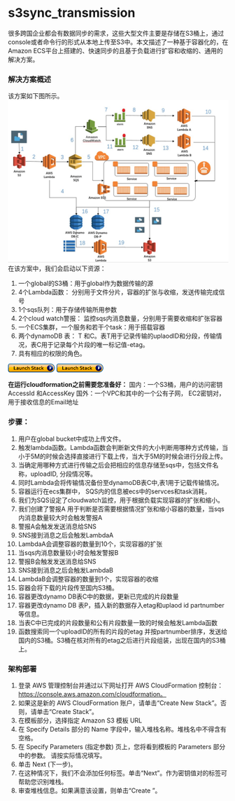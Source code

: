 # s3sync_transmission

很多跨国企业都会有数据同步的需求，这些大型文件主要是存储在S3桶上，通过console或者命令行的形式从本地上传至S3中。本文描述了一种基于容器化的，在Amazon ECS平台上搭建的、快速同步的且基于负载进行扩容和收缩的、通用的解决方案。
### 解决方案概述
该方案如下图所示。
 ![图片1](./asset/archi.jpeg)
在该方案中，我们会启动以下资源：
1. 一个global的S3桶：用于global作为数据传输的源
2. 4个Lambda函数： 分别用于文件分片，容器的扩张与收缩，发送传输完成信号
3. 1个sqs队列：用于存储传输所用参数
4. 2个cloud watch警报： 监控sqs内消息数量，分别用于需要收缩和扩张容器
5. 一个ECS集群，一个服务和若干个task：用于搭载容器
6. 两个dynamoDB 表： T 和C。表T用于记录传输的uplaodID和分段，传输情况，表C用于记录每个片段的唯一标记值-etag。
7. 具有相应的权限的角色。

[![Image link global](./asset/cloudformation-launch-stack-button.png)](https://console.aws.amazon.com/cloudformation/home?region=us-east-1#/stacks/new?stackName=ecsStack&templateURL=https://s3-us-west-2.amazonaws.com/chinalabs/templates/s3Transmission/ecs.yaml)
[![Image link global](./asset/cloudformation-launch-stack-button.png)](https://console.aws.amazon.com/cloudformation/home?region=us-east-1#/stacks/new?stackName=lamStackS&templateURL=https://s3-us-west-2.amazonaws.com/chinalabs/templates/s3Transmission/lambda.yaml)

**在运行cloudformation之前需要您准备好：**
国内：一个S3桶，用户的访问密钥 AccessId 和AccessKey
国外：一个VPC和其中的一个公有子网， EC2密钥对，用于接收信息的Email地址
### 步骤：
1. 用户在global bucket中成功上传文件。
2. 触发lambda函数。Lambda函数会判断新文件的大小判断用哪种方式传输，当小于5M的时候会选择直接进行下载上传，当大于5M的时候会进行分段上传。
3. 当确定用哪种方式进行传输之后会把相应的信息存储至sqs中，包括文件名称，uploadID, 分段情况等。
4. 同时Lambda会将传输情况备份至dynamoDB表C中,表1用于记载传输情况。
5. 容器运行在ecs集群中， SQS内的信息被ecs中的servces和task消耗，
6. 我们为SQS设定了cloudwatch监控，用于根据负载实现容器的扩张和缩小。
7. 我们创建了警报A 用于判断是否需要根据情况扩张和缩小容器的数量，当sqs内消息数量较大时会触发警报A
8. 警报A会触发发送消息给SNS
9. SNS接到消息之后会触发LambdaA
10. LambdaA会调整容器的数量到10个，实现容器的扩张
11. 当sqs内消息数量较小时会触发警报B
12. 警报B会触发发送消息给SNS
13. SNS接到消息之后会触发LambdaB
14. LambdaB会调整容器的数量到1个，实现容器的收缩
15. 容器会将下载的片段传至国内S3桶。
16. 容器更改dynamo DB表C中的数据，更新已完成的片段数量
17. 容器更改dynamo DB 表P，插入新的数据存入etag和uplaod id partnumber等信息。
18. 当表C中已完成的片段数量和公有片段数量一致的时候会触发Lambda函数
19. 函数搜索同一个uploadID的所有的片段的etag 并按partnumber排序，发送给国内的S3桶。S3桶在核对所有的etag之后进行片段组装，出现在国内的S3桶上。
### 架构部署
1. 登录 AWS 管理控制台并通过以下网址打开 AWS CloudFormation 控制台：https://console.aws.amazon.com/cloudformation。
2. 如果这是新的 AWS CloudFormation 账户，请单击“Create New Stack”。否则，请单击“Create Stack”。
3. 在模板部分，选择指定 Amazon S3 模板 URL
4. 在 Specify Details 部分的 Name 字段中，输入堆栈名称。堆栈名中不得含有空格。
5. 在 Specify Parameters (指定参数) 页上，您将看到模板的 Parameters 部分中的参数。 请按实际情况填写。
6. 单击 Next (下一步)。
7. 在这种情况下，我们不会添加任何标签。单击“Next”。作为密钥值对的标签可帮助您识别堆栈。
8. 审查堆栈信息。如果满意该设置，则单击“Create ”。

